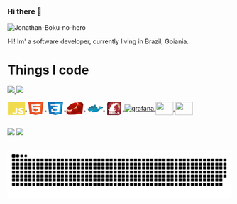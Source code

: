 ### Hi there 👋
  <img align="center" height="150" width="150" alt="Jonathan-Boku-no-hero" src="https://cdn.discordapp.com/attachments/365333701804032011/871126826787934248/tenor.gif">

Hi! Im' a software developer, currently living in Brazil, Goiania.

# Things I code
 <div>
  <a href="https://github.com/jonathanoliveira9">
  <img height="180em" src="https://github-readme-stats.vercel.app/api?username=jonathanoliveira9&show_icons=true&theme=dark&include_all_commits=true&count_private=true"/>
  <img height="180em" src="https://github-readme-stats.vercel.app/api/top-langs/?username=jonathanoliveira9&layout=compact&langs_count=7&theme=dark"/>
</div>
  
<div style="display: inline_block"><br>
  <img align="center" alt="Jonathan-Js" height="30" width="40" src="https://raw.githubusercontent.com/devicons/devicon/master/icons/javascript/javascript-plain.svg">

  <img align="center" alt="Jonathan-HTML" height="30" width="40" src="https://raw.githubusercontent.com/devicons/devicon/master/icons/html5/html5-original.svg">
  <img align="center" alt="Jonathan-CSS" height="30" width="40" src="https://raw.githubusercontent.com/devicons/devicon/master/icons/css3/css3-original.svg">
  <img align="center" alt="Jonathan-Ruby" height="30" width="40" src="https://raw.githubusercontent.com/devicons/devicon/master/icons/ruby/ruby-original.svg">
  <img align="center" alt="Jonathan-Docker" height="30" width="40" src="https://raw.githubusercontent.com/devicons/devicon/master/icons/docker/docker-original.svg">
  <img align="center" alt="Jonathan-Rails" height="30" width="40" src="https://raw.githubusercontent.com/devicons/devicon/master/icons/rails/rails-original-wordmark.svg">
   <img align="center" src="https://www.vectorlogo.zone/logos/grafana/grafana-icon.svg" alt="grafana" width="40" height="30"/> 
  <img align="center" src="https://cdn.jsdelivr.net/gh/devicons/devicon/icons/apachekafka/apachekafka-original.svg"  width="40" height="30"/>
  <img align="center" height="30" width="40" src="https://cdn.jsdelivr.net/gh/devicons/devicon/icons/react/react-original.svg" />
          
          
 ##
<div> 

  <a href = "mailto:jonathanoliveirasilva9@gmail.com"><img src="https://img.shields.io/badge/-Gmail-%23333?style=for-the-badge&logo=gmail&logoColor=white" target="_blank"></a>
  <a href="https://www.linkedin.com/in/jonathan-oliveira-a9900510a" target="_blank"><img src="https://img.shields.io/badge/-LinkedIn-%230077B5?style=for-the-badge&logo=linkedin&logoColor=white" target="_blank"></a> 
 
 
</div>
<!-- <p>
  <img alt="Heroku" src="https://img.shields.io/badge/-Heroku-430098?style=flat-square&logo=heroku&logoColor=white" />
  <img alt="git" src="https://img.shields.io/badge/-Git-F05032?style=flat-square&logo=git&logoColor=white" />
  <img alt="github actions" src="https://img.shields.io/badge/-Github_Actions-2088FF?style=flat-square&logo=github-actions&logoColor=white" />
  <img alt="JavaScript" src="https://img.shields.io/badge/javascript%20-%23323330.svg?&style=for-the-badge&logo=javascript&logoColor=%23F7DF1E"/>
  <img alt="Ruby" src="https://img.shields.io/badge/ruby-%23CC342D.svg?&style=for-the-badge&logo=ruby&logoColor=white"/>
</p> -->

## 
 
 ![Snake animation](https://github.com/jonathanoliveira9/jonathanoliveira9/blob/output/github-contribution-grid-snake.svg)
